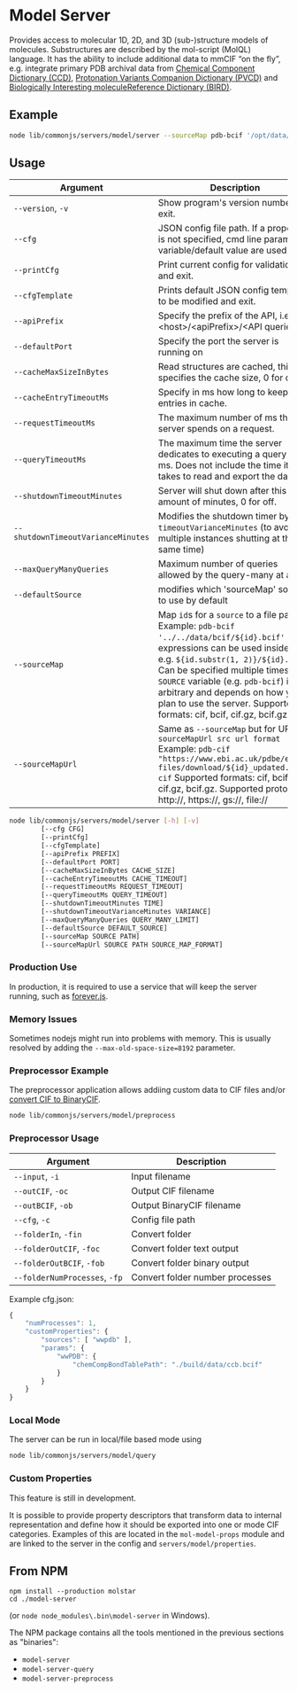 # Model Server

Provides access to molecular 1D, 2D, and 3D (sub-)structure models of molecules. Substructures are described by the 
mol-script (MolQL) language. It has the ability to include additional data to mmCIF “on the fly”, e.g. integrate 
primary PDB archival data from [Chemical Component Dictionary (CCD)](https://www.wwpdb.org/data/ccd), 
[Protonation Variants Companion Dictionary (PVCD)](https://www.wwpdb.org/data/ccd) and 
[Biologically Interesting moleculeReference Dictionary (BIRD)](https://www.wwpdb.org/data/bird). 

## Example
```sh
node lib/commonjs/servers/model/server --sourceMap pdb-bcif '/opt/data/bcif/${id}.bcif'
```

## Usage
| Argument | Description |
| --- | --- |
| `--version`, `-v` | Show program's version number and exit. |
| `--cfg` | JSON config file path. If a property is not specified, cmd line param/OS variable/default value are used. |
| `--printCfg` | Print current config for validation and exit. |
| `--cfgTemplate` | Prints default JSON config template to be modified and exit. |
| `--apiPrefix` | Specify the prefix of the API, i.e. &lt;host&gt;/&lt;apiPrefix&gt;/&lt;API queries&gt; |
| `--defaultPort` | Specify the port the server is running on |
| `--cacheMaxSizeInBytes` | Read structures are cached, this specifies the cache size, 0 for off. |
| `--cacheEntryTimeoutMs` | Specify in ms how long to keep entries in cache. |
| `--requestTimeoutMs` | The maximum number of ms the server spends on a request. |
| `--queryTimeoutMs` | The maximum time the server dedicates to executing a query in ms. Does not include the time it takes to read and export the data. |
| `--shutdownTimeoutMinutes` | Server will shut down after this amount of minutes, 0 for off. |
| `--shutdownTimeoutVarianceMinutes` | Modifies the shutdown timer by +/- `timeoutVarianceMinutes` (to avoid multiple instances shutting at the same time) |
| `--maxQueryManyQueries` | Maximum number of queries allowed by the query-many at a time |
| `--defaultSource` | modifies which 'sourceMap' source to use by default |
| `--sourceMap` | Map `id`s for a `source` to a file path. Example: `pdb-bcif '../../data/bcif/${id}.bcif'` - JS expressions can be used inside `${}`, e.g. `${id.substr(1, 2)}/${id}.mdb` Can be specified multiple times. The `SOURCE` variable (e.g. `pdb-bcif`) is arbitrary and depends on how you plan to use the server. Supported formats: cif, bcif, cif.gz, bcif.gz |
| `--sourceMapUrl` | Same as `--sourceMap` but for URL. `--sourceMapUrl src url format` Example: `pdb-cif "https://www.ebi.ac.uk/pdbe/entry-files/download/${id}_updated.cif" cif` Supported formats: cif, bcif, cif.gz, bcif.gz. Supported protocols: http://, https://, gs://, file:// |

```sh
node lib/commonjs/servers/model/server [-h] [-v]
        [--cfg CFG]
        [--printCfg]
        [--cfgTemplate]
        [--apiPrefix PREFIX]
        [--defaultPort PORT]
        [--cacheMaxSizeInBytes CACHE_SIZE]
        [--cacheEntryTimeoutMs CACHE_TIMEOUT]
        [--requestTimeoutMs REQUEST_TIMEOUT]
        [--queryTimeoutMs QUERY_TIMEOUT]
        [--shutdownTimeoutMinutes TIME]
        [--shutdownTimeoutVarianceMinutes VARIANCE]
        [--maxQueryManyQueries QUERY_MANY_LIMIT]
        [--defaultSource DEFAULT_SOURCE]
        [--sourceMap SOURCE PATH]
        [--sourceMapUrl SOURCE PATH SOURCE_MAP_FORMAT]
```

### Production Use
In production, it is required to use a service that will keep the server running, such as [forever.js](https://github.com/foreverjs/forever).

### Memory Issues
Sometimes nodejs might run into problems with memory. This is usually resolved by adding the ``--max-old-space-size=8192`` parameter.

### Preprocessor Example
The preprocessor application allows addiing custom data to CIF files and/or 
[convert CIF to BinaryCIF](./convert-to-bcif.md).
```sh
node lib/commonjs/servers/model/preprocess
```

### Preprocessor Usage
| Argument | Description |
| --- | --- |
| `--input`, `-i` | Input filename |
| `--outCIF`, `-oc` | Output CIF filename |
| `--outBCIF`, `-ob` | Output BinaryCIF filename |
| `--cfg`, `-c` | Config file path |
| `--folderIn`, `-fin` | Convert folder |
| `--folderOutCIF`, `-foc` | Convert folder text output |
| `--folderOutBCIF`, `-fob` | Convert folder binary output |
| `--folderNumProcesses`, `-fp` | Convert folder number processes |

Example cfg.json:
```ts                       
{ 
    "numProcesses": 1, 
    "customProperties": { 
        "sources": [ "wwpdb" ], 
        "params": { 
            "wwPDB": { 
                "chemCompBondTablePath": "./build/data/ccb.bcif"
            }
        }
    }
}
```

### Local Mode
The server can be run in local/file based mode using
```sh
node lib/commonjs/servers/model/query
```

### Custom Properties
This feature is still in development.

It is possible to provide property descriptors that transform data to internal representation and define how it should 
be exported into one or mode CIF categories. Examples of this are located in the ``mol-model-props`` module and are 
linked to the server in the config and ``servers/model/properties``.

## From NPM

```
npm install --production molstar
cd ./model-server 
```

(or ``node node_modules\.bin\model-server`` in Windows).

The NPM package contains all the tools mentioned in the previous sections as "binaries":

- ``model-server``
- ``model-server-query``
- ``model-server-preprocess``

